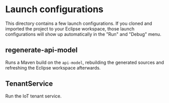 # Launch configurations

This directory contains a few launch configurations. If you cloned and imported the project
to your Eclipse workspace, those launch configurations will show up automatically in the "Run" and
"Debug" menu.

## regenerate-api-model

Runs a Maven build on the `api-model`, rebuilding the generated sources and refreshing the Eclipse workspace
afterwards.

## TenantService

Run the IoT tenant service.